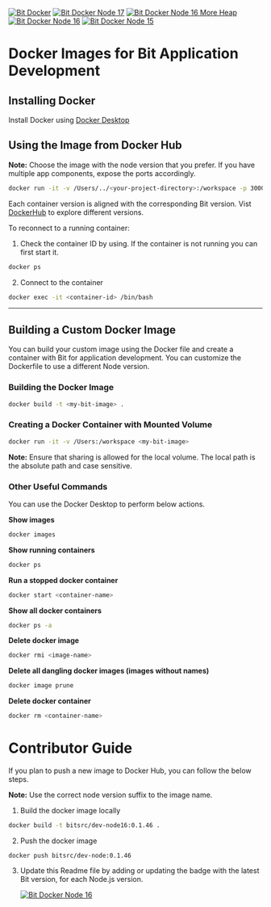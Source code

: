 [![Bit Docker](https://img.shields.io/badge/Bit-Docker-086dd7)](https://hub.docker.com/u/bitsrc) [![Bit Docker Node 17](https://img.shields.io/badge/Image-bitsrc/dev--node17:0.1.46-brightgreen)](https://hub.docker.com/r/bitsrc/dev-node17) [![Bit Docker Node 16 More Heap](https://img.shields.io/badge/Image-bitsrc/dev--node16m:0.1.46-brightgreen)](https://hub.docker.com/r/bitsrc/dev-node16m) [![Bit Docker Node 16](https://img.shields.io/badge/Image-bitsrc/dev--node16:0.1.46-brightgreen)](https://hub.docker.com/r/bitsrc/dev-node16) [![Bit Docker Node 15](https://img.shields.io/badge/Image-bitsrc/dev--node15:0.1.46-brightgreen)](https://hub.docker.com/r/bitsrc/dev-node15)
# Docker Images for Bit Application Development

## Installing Docker

Install Docker using [Docker Desktop](https://www.docker.com/products/docker-desktop/)

## Using the Image from Docker Hub

**Note:** Choose the image with the node version that you prefer. If you have multiple app components, expose the ports accordingly.

```sh
docker run -it -v /Users/../<your-project-directory>:/workspace -p 3000:3000 bitsrc/dev-node16m:0.1.46
```
Each container version is aligned with the corresponding Bit version. Vist [DockerHub](https://hub.docker.com/r/bitsrc/devimage) to explore different versions.

To reconnect to a running container:

1. Check the container ID by using. If the container is not running you can first start it.
```sh
docker ps
```

2. Connect to the container
```sh
docker exec -it <container-id> /bin/bash
```

---
## Building a Custom Docker Image
You can build your custom image using the Docker file and create a container with Bit for application development. You can customize the Dockerfile to use a different Node version.

### Building the Docker Image
```sh
docker build -t <my-bit-image> .
```
### Creating a Docker Container with Mounted Volume 
```sh
docker run -it -v /Users:/workspace <my-bit-image>
```
**Note:** Ensure that sharing is allowed for the local volume. The local path is the absolute path and case sensitive. 

### Other Useful Commands

You can use the Docker Desktop to perform below actions.

**Show images**
```sh
docker images
```

**Show running containers**
```sh
docker ps
```

**Run a stopped docker container**
```sh
docker start <container-name>
```

**Show all docker containers**
```sh
docker ps -a
```

**Delete docker image**
```sh
docker rmi <image-name>
```

**Delete all dangling docker images (images without names)**
```sh
docker image prune
```

**Delete docker container**
```sh
docker rm <container-name>
```

# Contributor Guide
If you plan to push a new image to Docker Hub, you can follow the below steps.

**Note:** Use the correct node version suffix to the image name.

1. Build the docker image locally

```sh
docker build -t bitsrc/dev-node16:0.1.46 .

```

2. Push the docker image

```
docker push bitsrc/dev-node:0.1.46
```

3. Update this Readme file by adding or updating the badge with the latest Bit version, for each Node.js version.

   [![Bit Docker Node 16](https://img.shields.io/badge/Image-bitsrc/dev--node16:0.1.46-brightgreen)](https://hub.docker.com/r/bitsrc/dev-node16)
